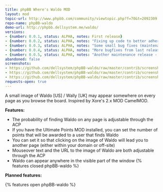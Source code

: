 ```yaml
---
title: phpBB Where's Waldo MOD
layout: mod
topic-url: http://www.phpbb.com/community/viewtopic.php?f=70&t=2092309
repo-name: phpBB-waldo
demo-url: http://phpbb.dellsystem.me/waldo/
versions:
- {number: 0.0.1, status: ALPHA, notes: First release}
- {number: 0.0.2, status: ALPHA, notes: "Fixing up code to better adhere to standards, some new config settings"}
- {number: 0.0.3, status: ALPHA, notes: "Some small bug fixes (maintenance release)"}
- {number: 0.0.4, status: ALPHA, notes: "More bugfixes from last release, fixed UTF problem in mouseover text"}
- {number: 0.0.5, status: ALPHA, notes: "Another maintenance release - removed reference to unnecessary variable"}
abandoned: false
screenshots:
- https://github.com/dellsystem/phpBB-waldo/raw/master/contrib/screenshot-index.png
- https://github.com/dellsystem/phpBB-waldo/raw/master/contrib/screenshot-profile.png
- https://github.com/dellsystem/phpBB-waldo/raw/master/contrib/screenshot-ucp.png
requests-open: true
---
```


A small image of Waldo \[US\] / Wally \[UK\] may appear somewhere on every page as you browse the board. Inspired by Xore's 2.x MOD CamelMOD.

**Features:**

*   The probability of finding Waldo on any page is adjustable through the ACP
*   If you have the Ultimate Points MOD installed, you can set the number of points that will be awarded to a user that finds Waldo
*   You can set it so that clicking on the image of Waldo will lead you to another page (either within your domain or off-site)
*	Mouseover text and the URL to the image of Waldo are both adjustable through the ACP
*	Waldo can appear anywhere in the visible part of the window
{% features closed phpBB-waldo %}

**Planned features:**

{% features open phpBB-waldo %}
